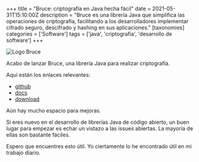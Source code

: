 +++
title = "Bruce: criptografía en Java hecha fácil"
date = 2021-05-31T15:10:00Z
description = "Bruce es una librería Java que simplifica las operaciones de criptografía, facilitando a los desarrolladores implementar cifrado seguro, descifrado y hashing en sus aplicaciones."
[taxonomies]
categories = ['Software']
tags = ['java', 'criptografía', 'desarrollo de software']
+++

![Logo Bruce](../../images/posts/bruce-logo.png)

Acabo de lanzar Bruce, una librería Java para realizar criptografía.

Aquí están los enlaces relevantes:

- [github](https://github.com/mcaserta/bruce)
- [docs](https://bruce.mirkocaserta.com)
- [download](https://jitpack.io/#mcaserta/bruce)

Aún hay mucho espacio para mejoras.

Si eres nuevo en el desarrollo de librerías Java de código abierto, un buen
lugar para empezar es echar un vistazo a las issues abiertas. La mayoría de
ellas son bastante fáciles.

Espero que encuentres esto útil. Yo ciertamente lo he encontrado útil en mi
trabajo diario.
